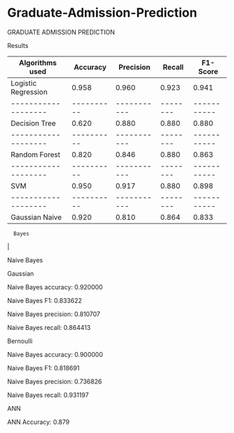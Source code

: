 # Graduate-Admission-Prediction

GRADUATE ADMISSION PREDICTION

Results

|Algorithms used    | Accuracy | Precision | Recall | F1- Score |
|-------------------|----------|-----------|--------|-----------|
|Logistic Regression| 0.958    | 0.960     | 0.923  | 0.941     |
|-------------------|----------|-----------|--------|-----------|
|Decision Tree      | 0.620    | 0.880     | 0.880  | 0.880     |
|-------------------|----------|-----------|--------|-----------|
|Random Forest      | 0.820    | 0.846     | 0.880  | 0.863     |
|-------------------|----------|-----------|--------|-----------|
| SVM               | 0.950    | 0.917     | 0.880  | 0.898     |
|-------------------|----------|-----------|--------|-----------|
| Gaussian Naive    | 0.920    | 0.810     | 0.864  | 0.833     |
      Bayes
|








  
  





Naive Bayes


Gaussian

Naive Bayes accuracy: 0.920000

Naive Bayes F1: 0.833622

Naive Bayes precision: 0.810707

Naive Bayes recall: 0.864413



Bernoulli

Naive Bayes accuracy: 0.900000

Naive Bayes F1: 0.818691

Naive Bayes precision: 0.736826

Naive Bayes recall: 0.931197




ANN

ANN Accuracy: 0.879


